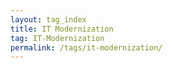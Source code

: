 ```yaml
---
layout: tag_index
title: IT Modernization
tag: IT-Modernization
permalink: /tags/it-modernization/
---
```

